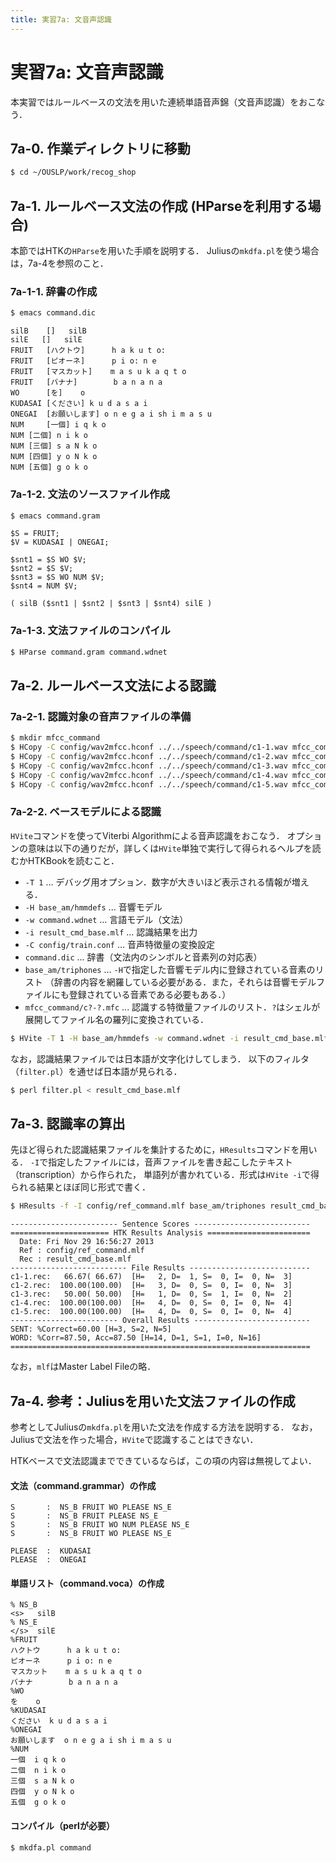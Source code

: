 ```yaml
---
title: 実習7a: 文音声認識
---
```


# 実習7a: 文音声認識

本実習ではルールベースの文法を用いた連続単語音声錦（文音声認識）をおこなう．

## 7a-0. 作業ディレクトリに移動

~~~ sh
$ cd ~/OUSLP/work/recog_shop
~~~

## 7a-1. ルールベース文法の作成 (HParseを利用する場合)

本節ではHTKの`HParse`を用いた手順を説明する．
Juliusの`mkdfa.pl`を使う場合は，7a-4を参照のこと．

### 7a-1-1. 辞書の作成

~~~ sh
$ emacs command.dic
~~~

~~~
silB    []   silB
silE   []   silE
FRUIT   [ハクトウ]      h a k u t o:
FRUIT   [ピオーネ]      p i o: n e
FRUIT   [マスカット]    m a s u k a q t o
FRUIT   [バナナ]        b a n a n a
WO      [を]    o
KUDASAI [ください] k u d a s a i
ONEGAI  [お願いします] o n e g a i sh i m a s u
NUM     [一個] i q k o
NUM [二個] n i k o
NUM [三個] s a N k o
NUM [四個] y o N k o
NUM [五個] g o k o
~~~


### 7a-1-2. 文法のソースファイル作成

~~~ sh
$ emacs command.gram
~~~

~~~
$S = FRUIT;
$V = KUDASAI | ONEGAI;

$snt1 = $S WO $V;
$snt2 = $S $V;
$snt3 = $S WO NUM $V;
$snt4 = NUM $V;

( silB ($snt1 | $snt2 | $snt3 | $snt4) silE )
~~~

### 7a-1-3. 文法ファイルのコンパイル

~~~ sh
$ HParse command.gram command.wdnet
~~~


## 7a-2. ルールベース文法による認識

### 7a-2-1. 認識対象の音声ファイルの準備

~~~ sh
$ mkdir mfcc_command
$ HCopy -C config/wav2mfcc.hconf ../../speech/command/c1-1.wav mfcc_command/c1-1.mfc
$ HCopy -C config/wav2mfcc.hconf ../../speech/command/c1-2.wav mfcc_command/c1-2.mfc
$ HCopy -C config/wav2mfcc.hconf ../../speech/command/c1-3.wav mfcc_command/c1-3.mfc
$ HCopy -C config/wav2mfcc.hconf ../../speech/command/c1-4.wav mfcc_command/c1-4.mfc
$ HCopy -C config/wav2mfcc.hconf ../../speech/command/c1-5.wav mfcc_command/c1-5.mfc
~~~

### 7a-2-2. ベースモデルによる認識

`HVite`コマンドを使ってViterbi Algorithmによる音声認識をおこなう．
オプションの意味は以下の通りだが，詳しくは`HVite`単独で実行して得られるヘルプを読むかHTKBookを読むこと．

  * `-T 1` ... デバッグ用オプション．数字が大きいほど表示される情報が増える．
  * `-H base_am/hmmdefs` ... 音響モデル
  * `-w command.wdnet` ... 言語モデル（文法）
  * `-i result_cmd_base.mlf` ... 認識結果を出力
  * `-C config/train.conf` ... 音声特徴量の変換設定
  * `command.dic` ... 辞書（文法内のシンボルと音素列の対応表）
  * `base_am/triphones` ... `-H`で指定した音響モデル内に登録されている音素のリスト
  （辞書の内容を網羅している必要がある．また，それらは音響モデルファイルにも登録されている音素である必要もある．）
  * `mfcc_command/c?-?.mfc` ... 認識する特徴量ファイルのリスト．`?`はシェルが展開してファイル名の羅列に変換されている．

~~~ sh
$ HVite -T 1 -H base_am/hmmdefs -w command.wdnet -i result_cmd_base.mlf -C config/train.hconf command.dic base_am/triphones mfcc_command/c?-?.mfc
~~~

なお，認識結果ファイルでは日本語が文字化けしてしまう．
以下のフィルタ（`filter.pl`）を通せば日本語が見られる．

~~~ sh
$ perl filter.pl < result_cmd_base.mlf
~~~


## 7a-3. 認識率の算出

先ほど得られた認識結果ファイルを集計するために，`HResults`コマンドを用いる．
`-I`で指定したファイルには，音声ファイルを書き起こしたテキスト（transcription）から作られた，
単語列が書かれている．形式は`HVite -i`で得られる結果とほぼ同じ形式で書く．

~~~ sh
$ HResults -f -I config/ref_command.mlf base_am/triphones result_cmd_base.mlf
~~~

    ------------------------ Sentence Scores --------------------------
    ====================== HTK Results Analysis =======================
      Date: Fri Nov 29 16:56:27 2013
      Ref : config/ref_command.mlf
      Rec : result_cmd_base.mlf
    -------------------------- File Results ---------------------------
    c1-1.rec:   66.67( 66.67)  [H=   2, D=  1, S=  0, I=  0, N=  3]
    c1-2.rec:  100.00(100.00)  [H=   3, D=  0, S=  0, I=  0, N=  3]
    c1-3.rec:   50.00( 50.00)  [H=   1, D=  0, S=  1, I=  0, N=  2]
    c1-4.rec:  100.00(100.00)  [H=   4, D=  0, S=  0, I=  0, N=  4]
    c1-5.rec:  100.00(100.00)  [H=   4, D=  0, S=  0, I=  0, N=  4]
    ------------------------ Overall Results --------------------------
    SENT: %Correct=60.00 [H=3, S=2, N=5]
    WORD: %Corr=87.50, Acc=87.50 [H=14, D=1, S=1, I=0, N=16]
    ===================================================================


なお，`mlf`はMaster Label Fileの略．


## 7a-4. 参考：Juliusを用いた文法ファイルの作成

参考としてJuliusの`mkdfa.pl`を用いた文法を作成する方法を説明する．
なお，Juliusで文法を作った場合，`HVite`で認識することはできない．

HTKベースで文法認識までできているならば，この項の内容は無視してよい．

#### 文法（command.grammar）の作成

~~~
S       :  NS_B FRUIT WO PLEASE NS_E
S       :  NS_B FRUIT PLEASE NS_E
S       :  NS_B FRUIT WO NUM PLEASE NS_E
S       :  NS_B FRUIT WO PLEASE NS_E

PLEASE  :  KUDASAI
PLEASE  :  ONEGAI
~~~

#### 単語リスト（command.voca）の作成

~~~
% NS_B
<s>   silB
% NS_E
</s>  silE
%FRUIT
ハクトウ      h a k u t o:
ピオーネ      p i o: n e
マスカット    m a s u k a q t o
バナナ        b a n a n a
%WO
を    o
%KUDASAI
ください  k u d a s a i
%ONEGAI
お願いします  o n e g a i sh i m a s u
%NUM
一個  i q k o
二個  n i k o
三個  s a N k o
四個  y o N k o
五個  g o k o
~~~

#### コンパイル（perlが必要）

~~~
$ mkdfa.pl command
~~~
